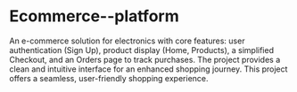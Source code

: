 # Ecommerce--platform
An e-commerce solution for electronics with core features: user authentication (Sign Up), product display (Home, Products), a simplified Checkout, and an Orders page to track purchases. The project provides a clean and intuitive interface for an enhanced shopping journey. This project offers a seamless, user-friendly shopping experience.
